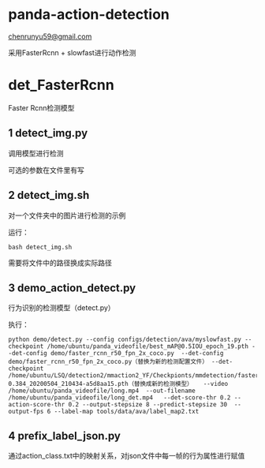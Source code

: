 # panda-action-detection
chenrunyu59@gmail.com

采用FasterRcnn + slowfast进行动作检测

# det_FasterRcnn

Faster Rcnn检测模型

## 1 detect_img.py

调用模型进行检测

可选的参数在文件里有写

## 2 detect_img.sh

对一个文件夹中的图片进行检测的示例

运行：

```
bash detect_img.sh
```

需要将文件中的路径换成实际路径

## 3 demo_action_detect.py

行为识别的检测模型（detect.py）

执行：

```
python demo/detect.py --config configs/detection/ava/myslowfast.py --checkpoint /home/ubuntu/panda_videofile/best_mAP@0.5IOU_epoch_19.pth --det-config demo/faster_rcnn_r50_fpn_2x_coco.py  --det-config demo/faster_rcnn_r50_fpn_2x_coco.py（替换为新的检测配置文件） --det-checkpoint /home/ubuntu/LSQ/detection2/mmaction2_YF/Checkpionts/mmdetection/faster_rcnn_r50_fpn_2x_coco_bbox_mAP-0.384_20200504_210434-a5d8aa15.pth（替换成新的检测模型）   --video /home/ubuntu/panda_videofile/long.mp4  --out-filename /home/ubuntu/panda_videofile/long_det.mp4   --det-score-thr 0.2 --action-score-thr 0.2 --output-stepsize 8 --predict-stepsize 30  --output-fps 6 --label-map tools/data/ava/label_map2.txt
```
## 4 prefix_label_json.py

通过action_class.txt中的映射关系，对json文件中每一帧的行为属性进行赋值


